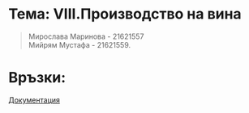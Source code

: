# **Тема: VIII.Производство на вина**
>Мирослава Маринова - 21621557 </BR>Мийрям Мустафа - 21621559.

# Връзки: 
[Документация](https://drive.google.com/drive/folders/16KG8IDvC3PIAAJlXHnDPG-VNjPYmxhJN?usp=share_link)</BR>
